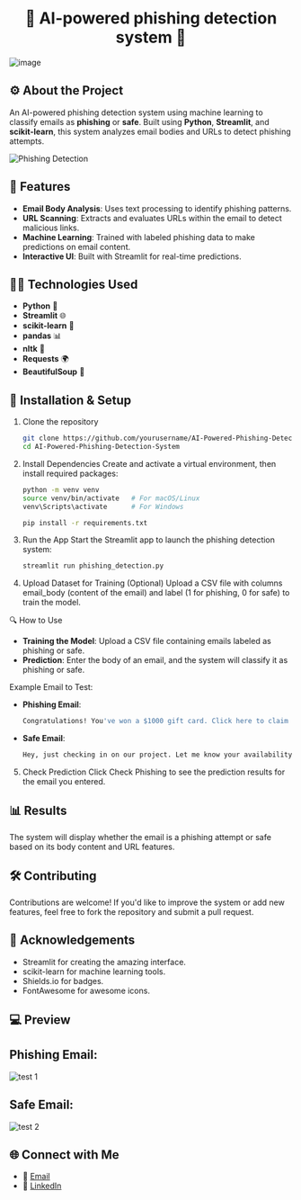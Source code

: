<h1 align="center"> 🚨 AI-powered phishing detection system 🚨 </h1>

![image](https://github.com/user-attachments/assets/cdfb7afc-6eeb-4fdb-9b26-6bcedc247ff4)


##  ⚙️ About the Project 

An AI-powered phishing detection system using machine learning to classify emails as **phishing** or **safe**. Built using **Python**, **Streamlit**, and **scikit-learn**, this system analyzes email bodies and URLs to detect phishing attempts.

![Phishing Detection](https://img.shields.io/badge/Phishing%20Detection-Active-brightgreen)

## 🚀 Features

- **Email Body Analysis**: Uses text processing to identify phishing patterns.
- **URL Scanning**: Extracts and evaluates URLs within the email to detect malicious links.
- **Machine Learning**: Trained with labeled phishing data to make predictions on email content.
- **Interactive UI**: Built with Streamlit for real-time predictions.

## 🧑‍💻 Technologies Used

- **Python** 🐍
- **Streamlit** 🌐
- **scikit-learn** 🤖
- **pandas** 📊
- **nltk** 🧠
- **Requests** 🌍
- **BeautifulSoup** 🍲

## 🎯 Installation & Setup

1. Clone the repository
   
   ```bash
   git clone https://github.com/yourusername/AI-Powered-Phishing-Detection-System.git
   cd AI-Powered-Phishing-Detection-System

2. Install Dependencies
   Create and activate a virtual environment, then install required packages:
   ```bash
   python -m venv venv
   source venv/bin/activate   # For macOS/Linux
   venv\Scripts\activate      # For Windows

   pip install -r requirements.txt

3. Run the App
   Start the Streamlit app to launch the phishing detection system:
   ```bash
   streamlit run phishing_detection.py

4. Upload Dataset for Training (Optional)
   Upload a CSV file with columns email_body (content of the email) and label (1 for phishing, 0 for safe) to train the model.

🔍 How to Use

- **Training the Model**: Upload a CSV file containing emails labeled as phishing or safe.
- **Prediction**: Enter the body of an email, and the system will classify it as phishing or safe.

Example Email to Test:

- **Phishing Email**:
  
  ```bash
  Congratulations! You've won a $1000 gift card. Click here to claim your prize: http://phishing.com

- **Safe Email**:

  ```bash
  Hey, just checking in on our project. Let me know your availability for a meeting.

5. Check Prediction
   Click Check Phishing to see the prediction results for the email you entered.

## 📊 Results

The system will display whether the email is a phishing attempt or safe based on its body content and URL features.

## 🛠️ Contributing

Contributions are welcome! If you'd like to improve the system or add new features, feel free to fork the repository and submit a pull request.

## 🙌 Acknowledgements

- Streamlit for creating the amazing interface.
- scikit-learn for machine learning tools.
- Shields.io for badges.
- FontAwesome for awesome icons.

## 💻 Preview 

## Phishing Email:

![test 1](https://github.com/user-attachments/assets/d1bdae97-ee19-4ac1-bd3f-87b98bad89b8)

## Safe Email:

![test 2](https://github.com/user-attachments/assets/dcef2e5c-01d8-4fb3-9343-6e73d7cb3588)


## 🌐 Connect with Me 

- 📧 [Email](mailto:gauravghandat12@gmail.com)
- 💼 [LinkedIn](www.linkedin.com/in/gaurav-ghandat-68a5a22b4)










   
